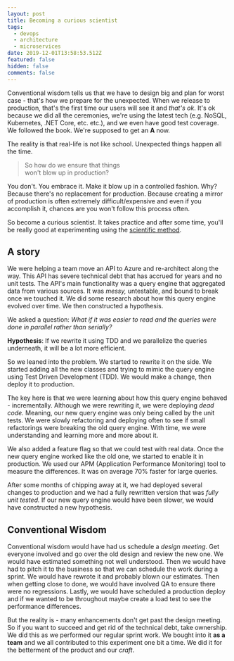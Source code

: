 ```yaml
---
layout: post
title: Becoming a curious scientist
tags:
  - devops
  - architecture
  - microservices
date: 2019-12-01T13:58:53.512Z
featured: false
hidden: false
comments: false
---
```

Conventional wisdom tells us that we have to design big and plan for worst case - that's how we prepare for the unexpected. When we release to production, that's the first time our users will see it and _that's ok_. It's ok because we did all the ceremonies, we're using the latest tech (e.g. NoSQL, Kubernetes, .NET Core, etc. etc.), and we even have good test coverage. We followed the book. We're supposed to get an **A** now.

<!--more-->

The reality is that real-life is not like school. Unexpected things happen all the time. 

> So how do we ensure that things <br> won't blow up in production?

You don't. You embrace it. Make it blow up in a controlled fashion. Why? Because there's no replacement for production. Because creating a mirror of production is often extremely difficult/expensive and even if you accomplish it, chances are you won't follow this process often. 

So become a curious scientist. It takes practice and after some time, you'll be really good at experimenting using the [scientific method](https://www.sciencebuddies.org/science-fair-projects/science-fair/steps-of-the-scientific-method).

## A story

We were helping a team move an API to Azure and re-architect along the way. This API has severe technical debt that has accrued for years and no unit tests. The API's main functionality was a query engine that aggregated data from various sources. It was _messy,_ untestable, and bound to break once we touched it.
We did some research about how this query engine evolved over time. We then constructed a hypothesis. 

We asked a question: _What if it was easier to read and the queries were done in parallel rather than serially?_

**Hypothesis**: If we rewrite it using TDD and we parallelize the queries underneath, it will be a lot more efficient.

So we leaned into the problem. We started to rewrite it on the side. We started adding all the new classes and trying to mimic the query engine using Test Driven Development (TDD). We would make a change, then deploy it to production. 

The key here is that we were learning about how this query engine behaved - incrementally. Although we were rewriting it, we were deploying _dead code._ Meaning, our new query engine was only being called by the unit tests. We were slowly refactoring and deploying often to see if small refactorings were breaking the old query engine. With time, we were understanding and learning more and more about it.

We also added a feature flag so that we could test with real data. Once the new query engine worked like the old one, we started to enable it in production. We used our APM (Application Performance Monitoring) tool to measure the differences. It was on average 70% faster for large queries.

After some months of chipping away at it, we had deployed several changes to production and we had a fully rewritten version that was _fully unit tested._ If our new query engine would have been slower, we would have constructed a new hypothesis. 

## Conventional Wisdom

Conventional wisdom would have had us schedule a _design meeting_. Get everyone involved and go over the old design and review the new one. We would have estimated something not well understood. Then we would have had to pitch it to the business so that we can schedule the work during a sprint. We would have rewrote it and probably blown our estimates. Then when getting close to done, we would have involved QA to ensure there were no regressions. Lastly, we would have scheduled a production deploy and if we wanted to be throughout maybe create a load test to see the performance differences. 

But the reality is - many enhancements don't get past the design meeting. So if you want to succeed and get rid of the technical debt, take ownership. We did this as we performed our regular sprint work. We bought into it **as a team** and we all contributed to this experiment one bit a time. We did it for the betterment of the product and our _craft_.
